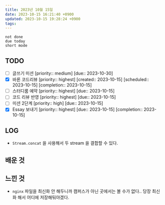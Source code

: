 ```yaml
---
title: 2023년 10월 15일
date: 2023-10-15 16:21:40 +0900
updated: 2023-10-15 19:28:24 +0900
tags: 
---
```


```tasks
not done 
due today
short mode
```

## TODO
- [ ] 글쓰기 미션  [priority:: medium]  [due:: 2023-10-30]
- [x] 바론 코드리뷰  [priority:: highest]  [created:: 2023-10-15]  [scheduled:: 2023-10-15]  [completion:: 2023-10-15]
- [ ] 스터디룸 예약  [priority:: highest]  [due:: 2023-10-15]
- [ ] 코드 리뷰 반영  [priority:: highest]  [due:: 2023-10-15]
- [ ] 미션 2단계  [priority:: high]  [due:: 2023-10-15]
- [x] Essay 보내기  [priority:: highest]  [due:: 2023-10-15]  [completion:: 2023-10-15]

## LOG

- `Stream.concat` 을 사용해서 두 stream 을 결합할 수 있다.

## 배운 것

## 느낀 것
- `nginx` 파일을 최신화 안 해두니까 캠퍼스가 아닌 곳에서는 볼 수가 없다.. 당장 최신화 해서 어디에 저장해둬야겠다.